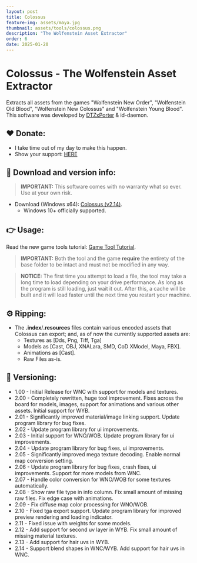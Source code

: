 ```yaml
---
layout: post
title: Colossus
feature-img: assets/maya.jpg
thumbnail: assets/tools/colossus.png
description: "The Wolfenstein Asset Extractor"
order: 6
date: 2025-01-20
---
```


# Colossus - The Wolfenstein Asset Extractor
Extracts all assets from the games "Wolfenstein New Order", "Wolfenstein Old Blood", "Wolfenstein New Colossus" and "Wolfenstein Young Blood". This software was developed by [DTZxPorter](https://twitter.com/dtzxporter) & id-daemon.

## ❤️ Donate:
- I take time out of my day to make this happen.
- Show your support: [HERE](https://dtzxporter.com/donate)

## 💾 Download and version info:

> **IMPORTANT:** This software comes with no warranty what so ever. Use at your own risk.

- Download (Windows x64): [Colossus (v2.14)](https://mega.nz/file/JYAQyBKa#7g8ptaKyG4glJ8Ov7FG2bJyCH2z2QA_SmVLXbTUDeEE).
  - Windows 10+ officially supported.

## 👉 Usage:
Read the new game tools tutorial: [Game Tool Tutorial](https://dtzxporter.com/game-tools-tutorial).

> **IMPORTANT:** Both the tool and the game **require** the entirety of the base folder to be intact and must not be modified in any way.

> **NOTICE:** The first time you attempt to load a file, the tool may take a long time to load depending on your drive performance. As long as the program is still loading, just wait it out. After this, a cache will be built and it will load faster until the next time you restart your machine.

## ⚙️ Ripping:
- The **.index**/**.resources** files contain various encoded assets that Colossus can export; and, as of now the currently supported assets are:
  - Textures as [Dds, Png, Tiff, Tga]
  - Models as [Cast, OBJ, XNALara, SMD, CoD XModel, Maya, FBX].
  - Animations as [Cast].
  - Raw Files as-is.

## 📌 Versioning:
- 1.00 - Initial Release for WNC with support for models and textures.
- 2.00 - Completely rewritten, huge tool improvement. Fixes across the board for models, images, support for animations and various other assets. Initial support for WYB.
- 2.01 - Significantly improved material/image linking support. Update program library for bug fixes.
- 2.02 - Update program library for ui improvements.
- 2.03 - Initial support for WNO/WOB. Update program library for ui improvements.
- 2.04 - Update program library for bug fixes, ui improvements.
- 2.05 - Significantly improved mega texture decoding. Enable normal map conversion setting.
- 2.06 - Update program library for bug fixes, crash fixes, ui improvements. Support for more models from WNC.
- 2.07 - Handle color conversion for WNO/WOB for some textures automatically.
- 2.08 - Show raw file type in info column. Fix small amount of missing raw files. Fix edge case with animations.
- 2.09 - Fix diffuse map color processing for WNO/WOB.
- 2.10 - Fixed tga export support. Update program library for improved preview rendering and loading indicator.
- 2.11 - Fixed issue with weights for some models.
- 2.12 - Add support for second uv layer in WYB. Fix small amount of missing material textures.
- 2.13 - Add support for hair uvs in WYB.
- 2.14 - Support blend shapes in WNC/WYB. Add support for hair uvs in WNC.